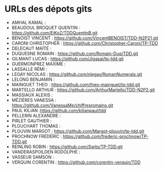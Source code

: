 # URLs des dépots gits

* AMHAL KAMAL :
* BEAUDOUL BROQUET  QUENTIN : https://github.com/EiKoZ/TDDQuentinB.git
* BENOIST VINCENT : https://github.com/VincentBENOIST/TDD-N2P21.git
* CARONI  CHRISTOPHER : https://github.com/Christopher-Caroni/TP-TDD
* DELECAUT  MAÏTÉ :
* DUQUESNE  ROMAIN  : https://github.com/Romain-Duq/TDD.git
* GILMANT LUCAS : https://github.com/Jigasai/tp-tdd.git
* GUERMONPREZ MAXIME  :
* LASSALLE  RÉMI  :
* LEGAY NICOLAS : https://github.com/nlegay/RomanNumerals.git
* LELONG  BENJAMIN  :
* MAINGUET  THEO  : https://github.com/theo-mainguet/tp-tdd.git
* MARTELLO  ARTHUR  : https://github.com/ArthurMartello/TDD-N2P2.git
* MASSIAUX  ALEXIS  :
* MÉZIÈRES  VANESSA : https://github.com/VanessaMe/chiffresromains.git
* PAUL  KILIAN  :https://github.com/kilianpaul/tdd
* PELLERIN  ALEXANDRE :
* PIRLET  GAUTHIER  :
* PLOUCHART THOMAS  :
* PLOUVIN MARGOT  : https://github.com/Margot-plouvin/tp-tdd.git
* PROCHNOW  FRÉDÉRIC  : https://github.com/frederic-prochnow/TP-TDD.git
* REINLING  ROBIN : https://github.com/Swits/TP-TDD.git
* VANDERASPOILDEN RODOLPHE  :
* VASSEUR SAMSON  :
* VERQUIN CORENTIN  : https://github.com/corentin-verquin/TDD
